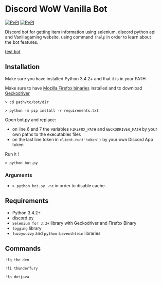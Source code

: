 # Discord WoW Vanilla Bot
[![PyPI](https://img.shields.io/pypi/v/discord.py.svg)](https://pypi.python.org/pypi/discord.py/)
[![PyPI](https://img.shields.io/pypi/pyversions/discord.py.svg)](https://pypi.python.org/pypi/discord.py/)

Discord bot for getting item information using selenium, discord python api and Vanillagaming website.
using command `!help` in order to learn about the bot features.

[test bot](https://discordapp.com/oauth2/authorize?client_id=373173447603257364&scope=bot)

## Installation

  Make sure you have installed Python 3.4.2+ and that it is in your PATH

  Make sure to have [Mozilla Firefox binaries](https://www.mozilla.org/) installed and to download [Geckodriver](https://github.com/mozilla/geckodriver/releases)

  ```
  > cd path/to/bot/dir

  > python -m pip install -r requirements.txt
  ```

  Open bot.py and replace:
   - on line 6 and 7 the variables `FIREFOX_PATH` and `GECKODRIVER_PATH` by your own paths to the executables files
   - on the last line token in `client.run('token')` by your own Discord App token

  Run it !

  ```
  > python bot.py
  ```

### Arguments

  - `> python bot.py -nc` in order to disable cache.


## Requirements

- Python 3.4.2+
- [discord.py](https://github.com/Rapptz/discord.py)
- `Selenium for 3.3+` library with Geckodriver and Firefox Binary
- `logging` library
- `fuzzywuzzy` and `python-Levenshtein` libraries

## Commands

```
!fq the den
```

```
!fi thunderfury
```

```
!fp dotjava
```
